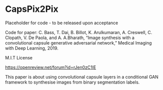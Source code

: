 # CapsPix2Pix
Placeholder for code - to be released upon acceptance

Code for paper: 
C. Bass, T. Dai, B. Billot, K. Arulkumaran, A. Creswell, C. Clopath, V. De Paola, and A. A.Bharath, “Image synthesis with a convolutional capsule generative adversarial network,” Medical Imaging with Deep Learning, 2019.

M.I.T License

https://openreview.net/forum?id=rJen0zC1lE

This paper is about using convolutional capsule layers in a conditional GAN framework to synthesise images from binary segmentation labels.

